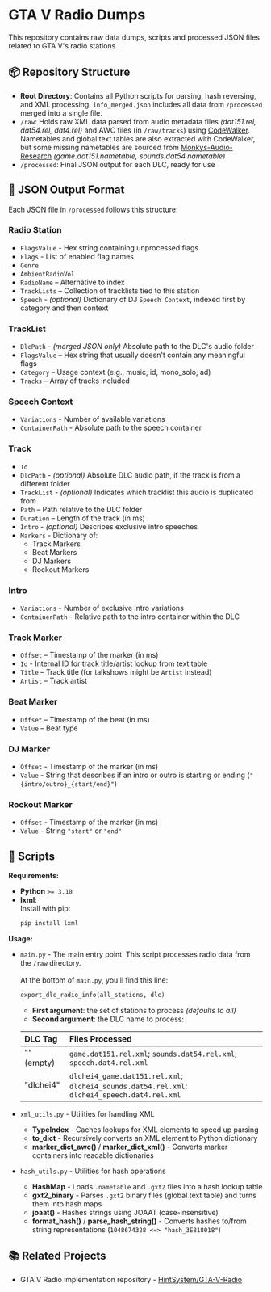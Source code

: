 # GTA V Radio Dumps

This repository contains raw data dumps, scripts and processed JSON files related to GTA V's radio stations.

## 📦 Repository Structure

- **Root Directory**: Contains all Python scripts for parsing, hash reversing, and XML processing. `info_merged.json` includes all data from `/processed` merged into a single file.
- `/raw`: Holds raw XML data parsed from audio metadata files *(dat151.rel, dat54.rel, dat4.rel)* and AWC files (in `/raw/tracks`) using [CodeWalker](https://github.com/dexyfex/CodeWalker). Nametables and global text tables are also extracted with CodeWalker, but some missing nametables are sourced from [Monkys-Audio-Research](https://github.com/Monkeypolice188/Monkys-Audio-Research/tree/main/.nametables) *(game.dat151.nametable, sounds.dat54.nametable)*
- `/processed`: Final JSON output for each DLC, ready for use

## 📁 JSON Output Format

Each JSON file in `/processed` follows this structure:

### Radio Station
- `FlagsValue` - Hex string containing unprocessed flags
- `Flags` - List of enabled flag names
- `Genre`
- `AmbientRadioVol`
- `RadioName` – Alternative to index
- `TrackLists` – Collection of tracklists tied to this station
- `Speech` - *(optional)* Dictionary of DJ `Speech Context`, indexed first by category and then context

### TrackList
- `DlcPath` - *(merged JSON only)* Absolute path to the DLC's audio folder 
- `FlagsValue` – Hex string that usually doesn't contain any meaningful flags
- `Category` – Usage context (e.g., music, id, mono_solo, ad)
- `Tracks` – Array of tracks included

### Speech Context
- `Variations` - Number of available variations
- `ContainerPath` - Absolute path to the speech container

### Track
- `Id`
- `DlcPath` - *(optional)* Absolute DLC audio path, if the track is from a different folder 
- `TrackList` - *(optional)* Indicates which tracklist this audio is duplicated from 
- `Path` – Path relative to the DLC folder
- `Duration` – Length of the track (in ms)
- `Intro` - *(optional)* Describes exclusive intro speeches
- `Markers` - Dictionary of:
  -  Track Markers
  -  Beat Markers
  -  DJ Markers
  -  Rockout Markers

### Intro
- `Variations` - Number of exclusive intro variations
- `ContainerPath` - Relative path to the intro container within the DLC

### Track Marker
- `Offset` – Timestamp of the marker (in ms)
- `Id` - Internal ID for track title/artist lookup from text table
- `Title` – Track title (for talkshows might be `Artist` instead)
- `Artist` – Track artist 

### Beat Marker
- `Offset` – Timestamp of the beat (in ms)
- `Value` – Beat type

### DJ Marker
- `Offset` - Timestamp of the marker (in ms)
- `Value` - String that describes if an intro or outro is starting or ending (`"{intro/outro}_{start/end}"`)

### Rockout Marker
- `Offset` - Timestamp of the marker (in ms)
- `Value` - String `"start"` or `"end"`

## 📜 Scripts

**Requirements:**
* **Python** `>= 3.10`
* **lxml**:\
    Install with pip:
    ```bash
    pip install lxml
    ```


**Usage:**
* `main.py` - The main entry point. This script processes radio data from the `/raw` directory.
\
\
    At the bottom of `main.py`, you'll find this line:
    ```py
    export_dlc_radio_info(all_stations, dlc)
    ```
  - **First argument**: the set of stations to process *(defaults to all)*
  - **Second argument**: the DLC name to process:

  DLC Tag|Files Processed
  :---|:---
  "" (empty)|`game.dat151.rel.xml`; `sounds.dat54.rel.xml`; `speech.dat4.rel.xml`|
  "dlchei4"|`dlchei4_game.dat151.rel.xml`; `dlchei4_sounds.dat54.rel.xml`; `dlchei4_speech.dat4.rel.xml`
* `xml_utils.py` - Utilities for handling XML
  * **TypeIndex** - Caches lookups for XML elements to speed up parsing
  * **to_dict** - Recursively converts an XML element to Python dictionary
  * **marker_dict_awc()** / **marker_dict_xml()** - Converts marker containers into readable dictionaries
* `hash_utils.py` - Utilities for hash operations
  * **HashMap** - Loads `.nametable` and `.gxt2` files into a hash lookup table
  * **gxt2_binary** - Parses `.gxt2` binary files (global text table) and turns them into hash maps
  * **joaat()** - Hashes strings using JOAAT (case-insensitive)
  * **format_hash()** / **parse_hash_string()** - Converts hashes to/from string representations (`1048674328 <=> "hash_3E818018"`)

## 📚 Related Projects
- GTA V Radio implementation repository - [HintSystem/GTA-V-Radio](https://github.com/HintSystem/GTA-V-Radio)
